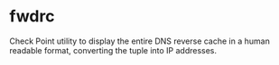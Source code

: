 # fwdrc
Check Point utility to display the entire DNS reverse cache in a human readable format, converting the tuple into IP addresses.
